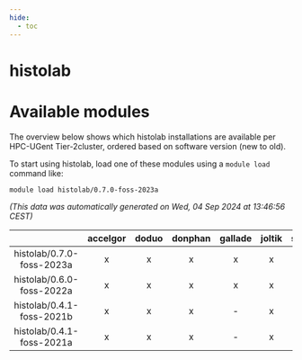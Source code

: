 ```yaml
---
hide:
  - toc
---
```


histolab
========

# Available modules


The overview below shows which histolab installations are available per HPC-UGent Tier-2cluster, ordered based on software version (new to old).

To start using histolab, load one of these modules using a `module load` command like:

```shell
module load histolab/0.7.0-foss-2023a
```

*(This data was automatically generated on Wed, 04 Sep 2024 at 13:46:56 CEST)*  

| |accelgor|doduo|donphan|gallade|joltik|shinx|skitty|
| :---: | :---: | :---: | :---: | :---: | :---: | :---: | :---: |
|histolab/0.7.0-foss-2023a|x|x|x|x|x|x|x|
|histolab/0.6.0-foss-2022a|x|x|x|x|x|-|x|
|histolab/0.4.1-foss-2021b|x|x|x|-|x|-|x|
|histolab/0.4.1-foss-2021a|x|x|x|-|x|-|x|
